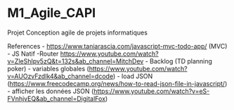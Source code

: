# M1_Agile_CAPI
Projet Conception agile de projets informatiques

References
    - https://www.taniarascia.com/javascript-mvc-todo-app/ (MVC)
    - JS Natif 
    -Router https://www.youtube.com/watch?v=ZleShIpv5zQ&t=132s&ab_channel=MitchDev
    - Backlog (TD planning poker)
    - variables globales (https://www.youtube.com/watch?v=AUOzvFzdIk4&ab_channel=dcode)
    - load JSON (https://www.freecodecamp.org/news/how-to-read-json-file-in-javascript/)
    - afficher les données JSON (https://www.youtube.com/watch?v=eS-FVnhjvEQ&ab_channel=DigitalFox)
